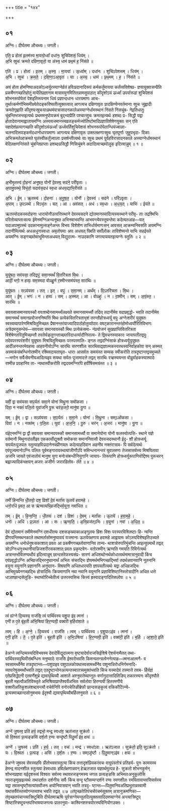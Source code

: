 +++
title = "१४४"

+++


## ०१
अग्निः। दीर्घतमा औचथ्यः। जगती।

एति॒ प्र होता॑ व्र॒तम॑स्य मा॒ययो॒र्ध्वां दधा॑नः॒ शुचि॑पेशसं॒ धिय॑म् ।  
अ॒भि स्रुचः॑ क्रमते दक्षिणा॒वृतो॒ या अ॑स्य॒ धाम॑ प्रथ॒मं ह॒ निंस॑ते ॥

एति॑ । प्र । होता॑ । व्र॒तम् । अ॒स्य॒ । मा॒यया॑ । ऊ॒र्ध्वाम् । दधा॑नः । शुचि॑ऽपेशसम् । धिय॑म् ।  
अ॒भि । स्रुचः॑ । क्र॒म॒ते॒ । द॒क्षि॒णा॒ऽआ॒वृतः॑ । याः । अ॒स्य॒ । धाम॑ । प्र॒थ॒मम् । ह॒ । निंस॑ते ॥

अयं होता होमनिष्पाअदकोऽध्वर्युरस्याग्नेर्व्रतं हविःप्रदानादिरूपं कर्मकर्तुंमायया कर्तंव्यविशेषप्र- ज्ञयायुक्तःसन्प्रैति प्रकर्षेणगच्छतिहोतुं मायेतिप्रज्ञानाम मायावयुनमितितन्नामसुपाठात् कीदृशोऽयं ऊर्ध्वां उपर्यारूढां शुचिपेशसं शोभनरूपोपेतां पेशइतिरूपनाम धियं प्रज्ञान्दधानः धारयमाणः आच- तुर्थात्कर्मणोभिसमीक्ष्येतेदङ्करिष्यतीत्युक्तत्वात् आगत्यच दक्षिणावृतः प्रादक्षिण्येनवर्तमानाः स्रुचः जुह्वादीः क्रमतेगृह्णाति कीदृश्यःस्रुचःयाःप्रथमंपात्रासादनकालेअस्याग्नेर्धामस्थानं निंसते निंसचुंब- नेइतिधातुः चुंबन्तिभजन्तइत्यर्थः प्रथममनुष्ठेयक्रमं बुद्भ्याप्रैति पश्चात्सुचः क्रमतइत्यर्थः हशब्दः प्र- सिद्धौ यद्वा होतादेवानामाह्वातायमग्निः अस्ययजमानस्यव्रतङ्कर्मज्योतिष्टोमादिप्रज्ञाविशेषेणयुक्तः सन् एति यज्ञदेशंप्रत्यागच्छति कीदृशोऽयंऊर्ध्वां ऊर्ध्ववर्तिशुचिपेशसं शोभनरूपोपेतान्धियंज्वाला- चलनादिरूपङ्कर्मदधानोधारयमाणः आगत्यच दक्षिणावृतः उक्तलक्षणाःस्रुचः घृतपूर्णाः जुहूपभृदा- दिकाः अभिक्रमतेआक्रमते घृतंस्वीकर्तुंज्वालाः प्रसर्षन्तीत्यर्थः याः स्रुचः प्रथमं पूर्वंहविरासादनकाले अस्याग्नेर्धामस्थानं वेदिलक्षणन्तिंसते चुंबन्तिप्राप्ताः हशब्दःप्रसिद्धौ णिसिचुंबने अदादित्वाच्छपोलुक् इदित्त्वान्नुम् ॥ १ ॥

## ०२
अग्निः। दीर्घतमा औचथ्यः। जगती।

अ॒भीमृ॒तस्य॑ दो॒हना॑ अनूषत॒ योनौ॑ दे॒वस्य॒ सद॑ने॒ परी॑वृताः ।  
अ॒पामु॒पस्थे॒ विभृ॑तो॒ यदाव॑स॒दध॑ स्व॒धा अ॑धय॒द्याभि॒रीय॑ते ॥

अ॒भि । ई॒म् । ऋ॒तस्य॑ । दो॒हनाः॑ । अ॒नू॒ष॒त॒ । योनौ॑ । दे॒वस्य॑ । सद॑ने । परि॑ऽवृताः ।  
अ॒पाम् । उ॒पऽस्थे॑ । विऽभृ॑तः । यत् । आ । अव॑सत् । अध॑ । स्व॒धाः । अ॒ध॒य॒त् । याभिः॑ । ईय॑ते ॥

ऋतस्योदकस्यदोहनाः धारायोनौउत्पत्तिस्थाने देवस्यसदने द्योतमानस्यादित्यस्यस्थाने परीवृ- ताः तद्रश्मिभिः परितोव्याप्ताःसत्यः ईमेनमग्निंअभ्यनूषत अभिनवाभवन्ति आभवन्त्येवस्तूयन्तेवा कदेत्यतआह—यत् यदाअपामुपस्थे उदकानामुत्सङ्गेअन्तः विभवः विशेशेण ताभिर्धार्यमाणःसन् आवसत् आक्रम्यनिवसति अयमग्निः तदानीमित्यर्थः अधअधुनास्वधाः अमृतोपमाः अपः अधयत् पिबति सर्वोलोकः ताविशेष्यन्ते याभिः सहईयते अयमग्निः सङ्गच्छतेवाभूमिन्ताअधयत् विद्युदात्म- नाउदकानि जगत्पाययतइत्यग्नेः स्तुतिः ॥ २ ॥

## ०३
अग्निः। दीर्घतमा औचथ्यः। जगती।

युयू॑षतः॒ सव॑यसा॒ तदिद्वपुः॑ समा॒नमर्थं॑ वि॒तरि॑त्रता मि॒थः ।  
आदीं॒ भगो॒ न हव्यः॒ सम॒स्मदा वोळ्हु॒र्न र॒श्मीन्त्सम॑यंस्त॒ सार॑थिः ॥

युयू॑षतः । सऽव॑यसा । तत् । इत् । वपुः॑ । स॒मा॒नम् । अर्थ॑म् । वि॒ऽतरि॑त्रता । मि॒थः ।  
आत् । ई॒म् । भगः॑ । न । हव्यः॑ । सम् । अ॒स्मत् । आ । वोळ्हुः॑ । न । र॒श्मीन् । सम् । अ॒यं॒स्त॒ । सार॑थिः ॥

सवयसासमानवयस्कौ वयःशब्देनसामर्थ्यंलक्ष्यते समानसामर्थ्यौ तदित् तदानीमेव यदाप्रवृद्धो- भवति तदानीमेव समानमर्थं समानप्रयोजननिष्पत्तिं मिथः प्रत्येकंवितरित्रताभृशं तरन्तौहोत्रध्वर्यू वपुः अग्नेःशरीरं युयूषतः स्वस्वव्यापारेणमिश्रयितुमिच्छतः प्रैषानन्तरंयाज्यादिपाठोहोतुर्व्यापारः वषट्कारानन्तरंहोमोध्वर्योरितिविभागः अत्रेदमनुसन्धेयं—सवयसा समानवयस्कौ मिथः प्रत्येकंसमा- नंप्रयोजनं सुखप्राप्तिंवितरित्रता विशेषेणतरितुमिच्छन्तौ तरतेर्यङ्लुगन्ताच्छतरिदाधर्त्यादौनिपात्य- ते द्विवचनस्याकारः जायापतीतद्वपुः तदेवपरस्परंशरीरं युयूषतः मिश्रयितुमिच्छतः परस्परमालि- ङ्गतः तद्वदग्निंसाकं होत्रध्वर्यूयुयूषतः आदींअनन्तरमेवहव्यः आहवनीयोऽग्निः सारथिः सरणशीलः सारथिवद्यज्ञात्मकस्यरथस्यनिर्वाहकोवा सन् अस्मत् अस्माकंसंबन्धिनोरश्मीन् रश्मिवदायताघृत- धाराः आसर्वतः समयंस्त सम्यक् स्वीकरोति तत्रदृष्टान्तद्वयमुच्यते—भगोन सर्वैःसेवनीयआदित्यइव सयथा सर्वतः पूजामादत्ते तद्वत् सारथिः रत्र्हस्ययन्ता वोढुर्वाहकस्याश्वादेः रश्मीन्न प्रग्रहानिव ता- न्यथास्वीकरोति तद्वदयमग्निरपि हवींषिसमयंस्त ॥ ३ ॥

## ०४
अग्निः। दीर्घतमा औचथ्यः। जगती।

यमीं॒ द्वा सव॑यसा सप॒र्यतः॑ समा॒ने योना॑ मिथु॒ना समो॑कसा ।  
दिवा॒ न नक्तं॑ पलि॒तो युवा॑जनि पु॒रू चर॑न्न॒जरो॒ मानु॑षा यु॒गा ॥

यम् । ई॒म् । द्वा । सऽव॑यसा । स॒प॒र्यतः॑ । स॒मा॒ने । योना॑ । मि॒थु॒ना । सम्ऽओ॑कसा ।  
दिवा॑ । न । नक्त॑म् । प॒लि॒तः । युवा॑ । अ॒ज॒नि॒ । पु॒रु । चर॑न् । अ॒जरः॑ । मानु॑षा । यु॒गा ॥

यंईएनमग्निं द्वा द्वौ सवयसा समानवयस्कौ समानसामर्थ्यौ वा समानेयोना योनौ फलस्योत्पत्ति- स्थाने यज्ञे वर्तमानौ मिथुनादंपतीइव एककार्योद्युक्तौ समोकसा समाननिवासौ देवयजदस्थानौ ईदृ- शौ होत्रध्वर्यू सपर्यतःपूजयतः स्तुत्याहविःप्रदानेनचप्रीणयतः कदेत्याहदिवान अहनीव नक्तंरात्राव- पि सर्वदेत्यर्थः एवंपूज्यमानोऽग्निः पलितः पूर्वमङ्गारावस्थायांजीर्णोऽपि समिन्धनानन्तरं युवातरुणः तेजसासर्वस्य मिश्रयितावा अजनि जायते एवंजातोयं मानुषा युगा मनोःसंबन्धीनियुगानि जायाप- तिरूपाणि होत्रध्वर्युरूपाणिवोद्दिश्य पुरूचरन् बह्वाज्यादिकंभक्षयन् अजरः अजीर्णः जरारहितोव- र्तते ॥ ४ ॥

## ०५
अग्निः। दीर्घतमा औचथ्यः। जगती।

तमीं॑ हिन्वन्ति धी॒तयो॒ दश॒ व्रिशो॑ दे॒वं मर्ता॑स ऊ॒तये॑ हवामहे ।  
धनो॒रधि॑ प्र॒वत॒ आ स ऋ॑ण्वत्यभि॒व्रज॑द्भिर्व॒युना॒ नवा॑धित ॥

तम् । ई॒म् । हि॒न्व॒न्ति॒ । धी॒तयः॑ । दश॑ । व्रिशः॑ । दे॒वम् । मर्ता॑सः । ऊ॒तये॑ । ह॒वा॒म॒हे॒ ।  
धनोः॑ । अधि॑ । प्र॒ऽवतः॑ । आ । सः । ऋ॒ण्व॒ति॒ । अ॒भि॒व्रज॑त्ऽभिः । व॒युना॑ । नवा॑ । अ॒धि॒त॒ ॥

देवं द्योतमानं तमीमेनमग्निं दशधीतयः दशसङ्ख्याकाअङ्गुलयः व्रिशः विशः परस्परविश्लिष्टाः हि- न्वन्ति प्रीणयन्तिमथनकाले तथामर्तासोमनुष्यावयं यजमानाः ऊतयेरक्षणाय हवामहे आह्वयामः कोऽस्यविशेषइतिउच्यते अयमग्निः धनोर्धनुषःसकाशात् प्रवतः आ प्रकर्षेणगच्छतोवाणानिव तान्य- थाशत्रोरुपरिमुंचन्ति आइत्युपमार्थे तद्वत् सोऽग्निःधनुःस्थानीयान्निजशरीरसकाशात् प्रवतः प्रकृष्टवेग- वतोरश्मीन् ऋण्वति गमयति रिविर्गत्यर्थः अत्रान्तर्भावितण्यर्थोयं इदित्त्वान्नुम् छान्दसंरेफस्यसंप्र- सारणं अधिशब्दोनर्थकोधात्वर्थमामात्रानुवादी किंच एवंप्रवृद्धोऽग्निः अभिव्रजद्भिरनुष्ठानार्थं अभितः संचरद्भिः ज्ञेयमर्थमभिगच्छद्भिर्वा तदर्थन्नवानवानि नूतनानि वयुना वयुनानि प्रज्ञानानि अनुष्ठान- विषयाणि अधितधारयति ज्ञापयतीत्यर्थः यद्वा अधिव्रजद्भिः आभिमुख्येनगच्छद्भिः होत्रादिभिः क्रियमाणानि नवा नवानि वयुनानि प्रज्ञाविशिष्टानिस्तोत्रादीनि अधित धत्ते धाञश्छान्दसेलुङि- स्थाघ्वोरिच्चेतीत्वं उत्तरस्यसिचः कित्त्वं ह्रस्वादङ्गादितिसलोपः ॥ ५ ॥

## ०६
अग्निः। दीर्घतमा औचथ्यः। जगती।

त्वं ह्य॑ग्ने दि॒व्यस्य॒ राज॑सि॒ त्वं पार्थि॑वस्य पशु॒पा इ॑व॒ त्मना॑ ।  
एनी॑ त ए॒ते बृ॑ह॒ती अ॑भि॒श्रिया॑ हिर॒ण्ययी॒ वक्व॑री ब॒र्हिरा॑शाते ॥

त्वम् । हि । अ॒ग्ने॒ । दि॒व्यस्य॑ । राज॑सि । त्वम् । पार्थि॑वस्य । प॒शु॒पाःऽइ॑व । त्मना॑ ।  
एनी॒ इति॑ । ते॒ । ए॒ते इति॑ । बृ॒ह॒ती इति॑ । अ॒भि॒ऽश्रिया॑ । हि॒र॒ण्ययी॒ इति॑ । वक्व॑री॒ इति॑ । ब॒र्हिः । आ॒शा॒ते॒ इति॑ ॥

हेअग्ने त्वन्दिव्यस्यदिविभवस्य देवादेर्विद्युदात्मना वृष्ट्यादेर्वाराजसिईशिषे ऎशर्यनामैतत् तथा- पार्थिवस्यपृथिवीसंबन्धिनः मनुष्यादेः राजसि ईश्वरोभवसि किमन्यतन्त्रत्वेननेत्याह—त्मनाआत्मनै- व स्वसामर्थ्येनैव तत्रदृष्टान्तः—पशुपाइव पशुपालकोयथास्वसामर्थ्येनैव पशूनान्निरोधनिर्गमनादि- व्यापारेषुसमर्थोभवति तद्वत् एतदॄष्टान्तेनअत्यन्तस्वातत्र्यमुक्तंभवति किंच यस्मादेवं तस्मात्ते तवब- र्हिर्यज्ञं एतेप्रसिद्धेएनी एतवर्णेशुभ्रे द्यावापृथिव्यौ आशाते अश्नुवातेव्याप्नुतः वर्णानुदात्तादितिङिप् तकारस्यनः कीदृश्यौते बृहती महत्यौअतिविस्तृते अभिश्रियाप्राप्तैश्वर्येअभितः सर्वतोवा हिरण्ययी हितरमणीये वक्वरीअतिकुशलंशब्दयन्त्यौ वचेर्वनिपि वनोरचेतिङीब्रेफौ छान्दसङ्कुत्वं वकिकौटित्न्ये- इत्यस्माच्छान्दसोनुमभावः ईदृश्यौ द्यावापृथिव्यौबर्हिरश्नुवाते ॥ ६ ॥

## ०७
अग्निः। दीर्घतमा औचथ्यः। जगती।

अग्ने॑ जु॒षस्व॒ प्रति॑ हर्य॒ तद्वचो॒ मन्द्र॒ स्वधा॑व॒ ऋत॑जात॒ सुक्र॑तो ।  
यो वि॒श्वतः॑ प्र॒त्यङ्ङसि॑ दर्श॒तो र॒ण्वः सन्दृ॑ष्टौ पितु॒माँ इ॑व॒ क्षयः॑ ॥

अग्ने॑ । जु॒षस्व॑ । प्रति॑ । ह॒र्य॒ । तत् । वचः॑ । मन्द्र॑ । स्वधा॑ऽवः । ऋत॑ऽजात । सुक्र॑तो॒ इति॒ सुऽक्र॑तो ।  
यः । वि॒श्वतः॑ । प्र॒त्यङ् । असि॑ । द॒र्श॒तः । र॒ण्वः । सम्ऽदृ॑ष्टौ । पि॒तु॒मान्ऽइ॑व । क्षयः॑ ॥

हेअग्ने जुषस्व सेवस्वहविः प्रीतोभववास्तुत्या किंच तत्तादृशंप्रियकरंवचः वाग्रूपंस्तोत्रं प्रतिहर्य- पुनः कामयस्व हेमन्द्र मादनशील स्तुत्यवा हेस्वधावः हविर्लक्षणान्नवन् हेऋतजात यज्ञार्थमुत्पन्न हे- सुक्रतो शोभनकुर्मन् शोभनप्रज्ञवा यईदृशस्त्वं विश्वतः सर्वस्य स्थावरजङ्गमस्य जगतः प्रत्यङ्ङसि अभिमतःअनुकूलोसि नपराङ्मुखइत्यर्थः तथादर्शतः दर्शनीयः सर्वैः किंच सन्दृ ष्टौसम्यग्दर्शने रण्वः रमणशीलः रमयितावाभवसिसर्वस्य यद्वा तवसन्दृष्टौसत्यांसर्वोजनः क्षयोनिवासवान् भवति तत्रदृ- ष्टान्तः—पितुमानिवअतिप्रभूतान्नस्वामी यथासर्वैर्वस्तव्योगन्तव्यश्च भवति तद्वत् ॥ ७ ॥तंपृच्छतेतिपंचर्चंपंचमंसूक्तम् अत्रानुक्रमणिका—तंपृच्छतपंचान्त्यात्रिष्टुबिति दीर्घतमाऋषिः पूर्वत्राग्नेयन्तुतदित्युक्तत्वादिदमप्याग्नेयं अन्त्यात्रिष्टुप् शिष्टास्त्रिष्टुवन्तपरिभाषयाजगत्यः प्रातरनुवा- काश्विनशस्त्रयोरस्यविनियोगउक्तः ।